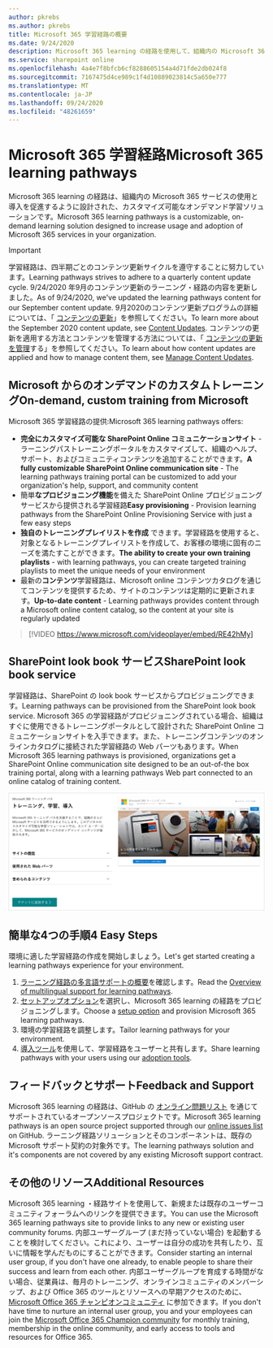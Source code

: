 ```yaml
---
author: pkrebs
ms.author: pkrebs
title: Microsoft 365 学習経路の概要
ms.date: 9/24/2020
description: Microsoft 365 learning の経路を使用して、組織内の Microsoft 365 サービスの使用を促進する方法について説明します。 ラーニング経路には、カスタム SharePoint Online web パーツと、Microsoft 365 テナントに簡単にプロビジョニングできる最新の SharePoint Online コミュニケーショントレーニングサイトが含まれています。
ms.service: sharepoint online
ms.openlocfilehash: 4a4e7f8bfcb6cf8288605154a4d71fde2db024f8
ms.sourcegitcommit: 7167475d4ce989c1f4d10889023814c5a650e777
ms.translationtype: MT
ms.contentlocale: ja-JP
ms.lasthandoff: 09/24/2020
ms.locfileid: "48261659"
---
```

# <a name="microsoft-365-learning-pathways"></a><span data-ttu-id="558b1-104">Microsoft 365 学習経路</span><span class="sxs-lookup"><span data-stu-id="558b1-104">Microsoft 365 learning pathways</span></span> 
<span data-ttu-id="558b1-105">Microsoft 365 learning の経路は、組織内の Microsoft 365 サービスの使用と導入を促進するように設計された、カスタマイズ可能なオンデマンド学習ソリューションです。</span><span class="sxs-lookup"><span data-stu-id="558b1-105">Microsoft 365 learning pathways is a customizable, on-demand learning solution designed to increase usage and adoption of Microsoft 365 services in your organization.</span></span>    

> [!IMPORTANT]
> <span data-ttu-id="558b1-106">学習経路は、四半期ごとのコンテンツ更新サイクルを遵守することに努力しています。</span><span class="sxs-lookup"><span data-stu-id="558b1-106">Learning pathways strives to adhere to a quarterly content update cycle.</span></span> <span data-ttu-id="558b1-107">9/24/2020 年9月のコンテンツ更新のラーニング・経路の内容を更新しました。</span><span class="sxs-lookup"><span data-stu-id="558b1-107">As of 9/24/2020, we've updated the learning pathways content for our September content update.</span></span> <span data-ttu-id="558b1-108">9月2020のコンテンツ更新プログラムの詳細については、「 [コンテンツの更新](custom_contentupdates.md)」を参照してください。</span><span class="sxs-lookup"><span data-stu-id="558b1-108">To learn more about the September 2020 content update, see [Content Updates](custom_contentupdates.md).</span></span> <span data-ttu-id="558b1-109">コンテンツの更新を適用する方法とコンテンツを管理する方法については、「 [コンテンツの更新を管理](custom_contentupdatesmanage.md)する」を参照してください。</span><span class="sxs-lookup"><span data-stu-id="558b1-109">To learn about how content updates are applied and how to manage content them, see [Manage Content Updates](custom_contentupdatesmanage.md).</span></span>  

## <a name="on-demand-custom-training-from-microsoft"></a><span data-ttu-id="558b1-110">Microsoft からのオンデマンドのカスタムトレーニング</span><span class="sxs-lookup"><span data-stu-id="558b1-110">On-demand, custom training from Microsoft</span></span>

<span data-ttu-id="558b1-111">Microsoft 365 学習経路の提供:</span><span class="sxs-lookup"><span data-stu-id="558b1-111">Microsoft 365 learning pathways offers:</span></span>

- <span data-ttu-id="558b1-112">**完全にカスタマイズ可能な SharePoint Online コミュニケーションサイト** -ラーニングパストレーニングポータルをカスタマイズして、組織のヘルプ、サポート、およびコミュニティコンテンツを追加することができます。</span><span class="sxs-lookup"><span data-stu-id="558b1-112">**A fully customizable SharePoint Online communication site** - The learning pathways training portal can be customized to add your organization's help, support, and community content</span></span>
- <span data-ttu-id="558b1-113">簡単**なプロビジョニング機能**を備えた SharePoint Online プロビジョニングサービスから提供される学習経路</span><span class="sxs-lookup"><span data-stu-id="558b1-113">**Easy provisioning** - Provision learning pathways from the SharePoint Online Provisioning Service with just a few easy steps</span></span>
- <span data-ttu-id="558b1-114">**独自のトレーニングプレイリストを作成** できます。学習経路を使用すると、対象となるトレーニングプレイリストを作成して、お客様の環境に固有のニーズを満たすことができます。</span><span class="sxs-lookup"><span data-stu-id="558b1-114">**The ability to create your own training playlists** - with learning pathways, you can create targeted training playlists to meet the unique needs of your environment</span></span>
- <span data-ttu-id="558b1-115">最新の**コンテンツ**学習経路は、Microsoft online コンテンツカタログを通じてコンテンツを提供するため、サイトのコンテンツは定期的に更新されます。</span><span class="sxs-lookup"><span data-stu-id="558b1-115">**Up-to-date content** - Learning pathways provides content through a Microsoft online content catalog, so the content at your site is regularly updated</span></span>

> [!VIDEO https://www.microsoft.com/videoplayer/embed/RE42hMy]

## <a name="sharepoint-look-book-service"></a><span data-ttu-id="558b1-116">SharePoint look book サービス</span><span class="sxs-lookup"><span data-stu-id="558b1-116">SharePoint look book service</span></span>
<span data-ttu-id="558b1-117">学習経路は、SharePoint の look book サービスからプロビジョニングできます。</span><span class="sxs-lookup"><span data-stu-id="558b1-117">Learning pathways can be provisioned from the SharePoint look book service.</span></span> <span data-ttu-id="558b1-118">Microsoft 365 の学習経路がプロビジョニングされている場合、組織はすぐに使用できるトレーニングポータルとして設計された SharePoint Online コミュニケーションサイトを入手できます。また、トレーニングコンテンツのオンラインカタログに接続された学習経路の Web パーツもあります。</span><span class="sxs-lookup"><span data-stu-id="558b1-118">When Microsoft 365 learning pathways is provisioned, organizations get a SharePoint Online communication site designed to be an out-of-the box training portal, along with a learning pathways Web part connected to an online catalog of training content.</span></span> 

![SharePoint look book の準備ページ](media/cg-provision.png)

## <a name="4-easy-steps"></a><span data-ttu-id="558b1-120">簡単な4つの手順</span><span class="sxs-lookup"><span data-stu-id="558b1-120">4 Easy Steps</span></span>
<span data-ttu-id="558b1-121">環境に適した学習経路の作成を開始しましょう。</span><span class="sxs-lookup"><span data-stu-id="558b1-121">Let's get started creating a learning pathways experience for your environment.</span></span>
1. <span data-ttu-id="558b1-122">[ラーニング経路の多言語サポートの概要](custom_overview_ml.md)を確認します。</span><span class="sxs-lookup"><span data-stu-id="558b1-122">Read the [Overview of multilingual support for learning pathways](custom_overview_ml.md).</span></span> 
2. <span data-ttu-id="558b1-123">[セットアップオプション](custom_setupoptions.md)を選択し、Microsoft 365 learning の経路をプロビジョニングします。</span><span class="sxs-lookup"><span data-stu-id="558b1-123">Choose a [setup option](custom_setupoptions.md) and provision Microsoft 365 learning pathways.</span></span>  
3. <span data-ttu-id="558b1-124">環境の学習経路を調整します。</span><span class="sxs-lookup"><span data-stu-id="558b1-124">Tailor learning pathways for your environment.</span></span>
4. <span data-ttu-id="558b1-125">[導入ツール](driveadoption.md)を使用して、学習経路をユーザーと共有します。</span><span class="sxs-lookup"><span data-stu-id="558b1-125">Share learning pathways with your users using our [adoption tools](driveadoption.md).</span></span>

## <a name="feedback-and-support"></a><span data-ttu-id="558b1-126">フィードバックとサポート</span><span class="sxs-lookup"><span data-stu-id="558b1-126">Feedback and Support</span></span>

<span data-ttu-id="558b1-127">Microsoft 365 learning の経路は、GitHub の [オンライン問題リスト](https://aka.ms/CustomLearningHelp) を通じてサポートされているオープンソースプロジェクトです。</span><span class="sxs-lookup"><span data-stu-id="558b1-127">Microsoft 365 learning pathways is an open source project supported through our [online issues list](https://aka.ms/CustomLearningHelp) on GitHub.</span></span> <span data-ttu-id="558b1-128">ラーニング経路ソリューションとそのコンポーネントは、既存の Microsoft サポート契約の対象外です。</span><span class="sxs-lookup"><span data-stu-id="558b1-128">The learning pathways solution and it's components are not covered by any existing Microsoft support contract.</span></span>  

## <a name="additional-resources"></a><span data-ttu-id="558b1-129">その他のリソース</span><span class="sxs-lookup"><span data-stu-id="558b1-129">Additional Resources</span></span>
<span data-ttu-id="558b1-130">Microsoft 365 learning ・経路サイトを使用して、新規または既存のユーザーコミュニティフォーラムへのリンクを提供できます。</span><span class="sxs-lookup"><span data-stu-id="558b1-130">You can use the Microsoft 365 learning pathways site to provide links to any new or existing user community forums.</span></span> <span data-ttu-id="558b1-131">内部ユーザーグループ (まだ持っていない場合) を起動することを検討してください。これにより、ユーザーは自分の成功を共有したり、互いに情報を学んだものにすることができます。</span><span class="sxs-lookup"><span data-stu-id="558b1-131">Consider starting an internal user group, if you don't have one already, to enable people to share their success and learn from each other.</span></span>  <span data-ttu-id="558b1-132">内部ユーザーグループを育成する時間がない場合、従業員は、毎月のトレーニング、オンラインコミュニティのメンバーシップ、および Office 365 のツールとリソースへの早期アクセスのために、 [Microsoft Office 365 チャンピオンコミュニティ](https://aka.ms/O365Champions) に参加できます。</span><span class="sxs-lookup"><span data-stu-id="558b1-132">If you don't have time to nurture an internal user group, you and your employees can join the [Microsoft Office 365 Champion community](https://aka.ms/O365Champions) for monthly training, membership in the online community, and early access to tools and resources for Office 365.</span></span>